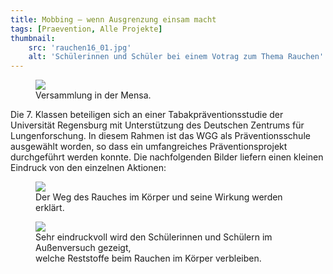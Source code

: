 ```yaml
---
title: Mobbing – wenn Ausgrenzung einsam macht
tags: [Praevention, Alle Projekte]
thumbnail: 
    src: 'rauchen16_01.jpg'
    alt: 'Schülerinnen und Schüler bei einem Votrag zum Thema Rauchen'
---
```


<figure>
    <img src = "/images/rauchen16_01.jpg">
    <figcaption>Versammlung in der Mensa.</figcaption>
</figure>
Die 7. Klassen beteiligen sich an einer Tabakpräventionsstudie der Universität Regensburg mit Unterstützung des Deutschen Zentrums für Lungenforschung. In diesem Rahmen ist das WGG als Präventionsschule ausgewählt worden, so dass ein umfangreiches Präventionsprojekt durchgeführt werden konnte. Die nachfolgenden Bilder liefern einen kleinen Eindruck von den einzelnen Aktionen:

<figure>
    <img src = "/images/rauchen16_02.jpg">
    <figcaption>Der Weg des Rauches im Körper und seine Wirkung werden erklärt.</figcaption>
</figure>
<figure>
    <img src = "/images/rauchen16_03.jpg">
    <figcaption>Sehr eindruckvoll wird den Schülerinnen und Schülern im Außenversuch gezeigt, <br>welche Reststoffe beim Rauchen im Körper verbleiben.</figcaption>
</figure>